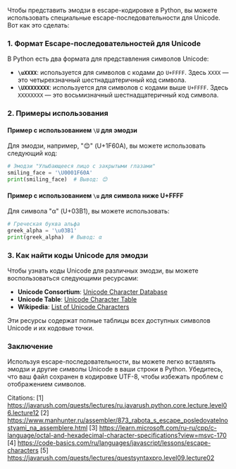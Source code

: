 Чтобы представить эмодзи в escape-кодировке в Python, вы можете использовать специальные escape-последовательности для Unicode. Вот как это сделать:

### 1. Формат Escape-последовательностей для Unicode

В Python есть два формата для представления символов Unicode:

- **`\uXXXX`**: используется для символов с кодами до `U+FFFF`. Здесь `XXXX` — это четырехзначный шестнадцатеричный код символа.
- **`\UXXXXXXXX`**: используется для символов с кодами выше `U+FFFF`. Здесь `XXXXXXXX` — это восьмизначный шестнадцатеричный код символа.

### 2. Примеры использования

#### Пример с использованием `\U` для эмодзи

Для эмодзи, например, "😊" (U+1F60A), вы можете использовать следующий код:

```python
# Эмодзи "Улыбающееся лицо с закрытыми глазами"
smiling_face = '\U0001F60A'
print(smiling_face)  # Вывод: 😊
```

#### Пример с использованием `\u` для символа ниже U+FFFF

Для символа "α" (U+03B1), вы можете использовать:

```python
# Греческая буква альфа
greek_alpha = '\u03B1'
print(greek_alpha)  # Вывод: α
```

### 3. Как найти коды Unicode для эмодзи

Чтобы узнать коды Unicode для различных эмодзи, вы можете воспользоваться следующими ресурсами:

- **Unicode Consortium**: [Unicode Character Database](https://www.unicode.org/ucd/)
- **Unicode Table**: [Unicode Character Table](https://unicode-table.com/en/)
- **Wikipedia**: [List of Unicode Characters](https://en.wikipedia.org/wiki/List_of_Unicode_characters)

Эти ресурсы содержат полные таблицы всех доступных символов Unicode и их кодовые точки.

### Заключение

Используя escape-последовательности, вы можете легко вставлять эмодзи и другие символы Unicode в ваши строки в Python. Убедитесь, что ваш файл сохранен в кодировке UTF-8, чтобы избежать проблем с отображением символов.

Citations:
[1] https://javarush.com/quests/lectures/ru.javarush.python.core.lecture.level06.lecture12
[2] https://www.manhunter.ru/assembler/873_rabota_s_escape_posledovatelnostyami_na_assemblere.html
[3] https://learn.microsoft.com/ru-ru/cpp/c-language/octal-and-hexadecimal-character-specifications?view=msvc-170
[4] https://code-basics.com/ru/languages/javascript/lessons/escape-characters
[5] https://javarush.com/quests/lectures/questsyntaxpro.level09.lecture02